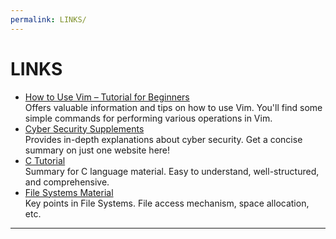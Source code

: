 ```yaml
---
permalink: LINKS/
---
```


# LINKS

* [How to Use Vim – Tutorial for Beginners](https://www.freecodecamp.org/news/vim-beginners-guide/)<br>
Offers valuable information and tips on how to use Vim. You'll find some simple commands for performing various operations in Vim.
* [Cyber Security Supplements](https://www.javatpoint.com/what-is-cyber-security)<br>
Provides in-depth explanations about cyber security. Get a concise summary on just one website here!
* [C Tutorial](https://www.tutorialspoint.com/cprogramming/c_overview.htm)<br>
Summary for C language material. Easy to understand, well-structured, and comprehensive.
* [File Systems Material](https://www.tutorialspoint.com/operating_system/os_file_system.htm)<br>
Key points in File Systems. File access mechanism, space allocation, etc.
<hr>
